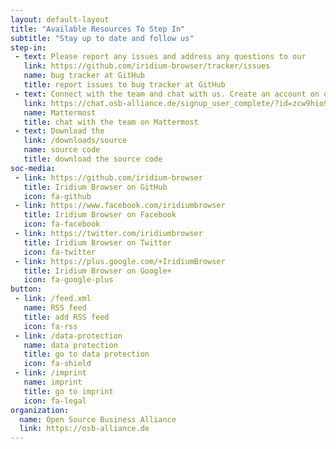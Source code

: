 ```yaml
---
layout: default-layout
title: "Available Resources To Step In"
subtitle: "Stay up to date and follow us"
step-in:
 - text: Please report any issues and address any questions to our
   link: https://github.com/iridium-browser/tracker/issues
   name: bug tracker at GitHub
   title: report issues to bug tracker at GitHub
 - text: Connect with the team and chat with us. Create an account on our
   link: https://chat.osb-alliance.de/signup_user_complete/?id=zcw9hio95tf15bttox3jdcsmuc
   name: Mattermost
   title: chat with the team on Mattermost
 - text: Download the
   link: /downloads/source
   name: source code
   title: download the source code
soc-media:
 - link: https://github.com/iridium-browser
   title: Iridium Browser on GitHub
   icon: fa-github
 - link: https://www.facebook.com/iridiumbrowser
   title: Iridium Browser on Facebook
   icon: fa-facebook
 - link: https://twitter.com/iridiumbrowser
   title: Iridium Browser on Twitter
   icon: fa-twitter
 - link: https://plus.google.com/+IridiumBrowser
   title: Iridium Browser on Google+
   icon: fa-google-plus
button: 
 - link: /feed.xml
   name: RSS feed
   title: add RSS feed
   icon: fa-rss
 - link: /data-protection
   name: data protection
   title: go to data protection
   icon: fa-shield
 - link: /imprint
   name: imprint
   title: go to imprint
   icon: fa-legal
organization:
  name: Open Source Business Alliance
  link: https://osb-alliance.de
---
```


